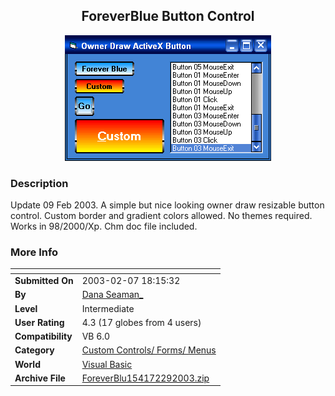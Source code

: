 ﻿<div align="center">

## ForeverBlue Button Control

<img src="PIC2003291222575943.gif">
</div>

### Description

Update 09 Feb 2003. A simple but nice looking owner draw resizable button control. Custom border and gradient colors allowed. No themes required. Works in 98/2000/Xp. Chm doc file included.
 
### More Info
 


<span>             |<span>
---                |---
**Submitted On**   |2003-02-07 18:15:32
**By**             |[Dana Seaman\_](https://github.com/Planet-Source-Code/PSCIndex/blob/master/ByAuthor/dana-seaman.md)
**Level**          |Intermediate
**User Rating**    |4.3 (17 globes from 4 users)
**Compatibility**  |VB 6\.0
**Category**       |[Custom Controls/ Forms/  Menus](https://github.com/Planet-Source-Code/PSCIndex/blob/master/ByCategory/custom-controls-forms-menus__1-4.md)
**World**          |[Visual Basic](https://github.com/Planet-Source-Code/PSCIndex/blob/master/ByWorld/visual-basic.md)
**Archive File**   |[ForeverBlu154172292003\.zip](https://github.com/Planet-Source-Code/dana-seaman-foreverblue-button-control__1-43025/archive/master.zip)








